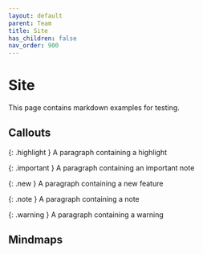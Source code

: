 ```yaml
---
layout: default
parent: Team
title: Site
has_children: false
nav_order: 900
---
```


# Site
This page contains markdown examples for testing.

## Callouts

{: .highlight }
A paragraph containing a highlight

{: .important }
A paragraph containing an important note

{: .new }
A paragraph containing a new feature

{: .note }
A paragraph containing a note

{: .warning }
A paragraph containing a warning

## Mindmaps
